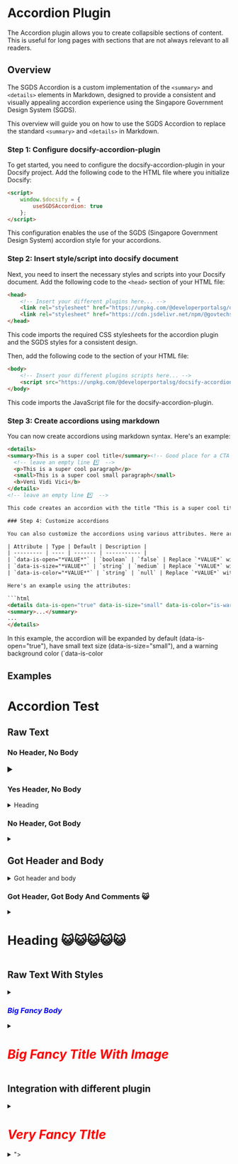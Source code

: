 # Accordion Plugin

The Accordion plugin allows you to create collapsible sections of content. This is useful for long pages with sections that are not always relevant to all readers.

## Overview
The SGDS Accordion is a custom implementation of the `<summary>` and `<details>` elements in Markdown, designed to provide a consistent and visually appealing accordion experience using the Singapore Government Design System (SGDS).

This overview will guide you on how to use the SGDS Accordion to replace the standard `<summary>` and `<details>` in Markdown.

### Step 1: Configure docsify-accordion-plugin
To get started, you need to configure the docsify-accordion-plugin in your Docsify project. Add the following code to the HTML file where you initialize Docsify:

```html
<script>
	window.$docsify = {
		useSGDSAccordion: true
	};
</script>
```

This configuration enables the use of the SGDS (Singapore Government Design System) accordion style for your accordions.

### Step 2: Insert style/script into docsify document
Next, you need to insert the necessary styles and scripts into your Docsify document. Add the following code to the `<head>` section of your HTML file:

```html
<head>
	<!-- Insert your different plugins here... -->
	<link rel="stylesheet" href="https://unpkg.com/@developerportalsg/docsify-accordion-plugin@latest/dist/accordion.css" />
	<link rel="stylesheet" href="https://cdn.jsdelivr.net/npm/@govtechsg/sgds@1.4.0/css/sgds.css" />
</head>
```

This code imports the required CSS stylesheets for the accordion plugin and the SGDS styles for a consistent design.

Then, add the following code to the <body> section of your HTML file:

```html
<body>
	<!-- Insert your different plugins scripts here... -->
	<script src="https://unpkg.com/@developerportalsg/docsify-accordion-plugin@latest/dist/docsify-plugin-accordion.min.js"></script>
</body>
```

This code imports the JavaScript file for the docsify-accordion-plugin.

### Step 3: Create accordions using markdown
You can now create accordions using markdown syntax. Here's an example:

```html
<details>
<summary>This is a super cool title</summary><!-- Good place for a CTA (Call to Action) -->
  <!-- leave an empty line *️⃣  -->
  <p>This is a super cool paragraph</p>
  <small>This is a super cool small paragraph</small>
  <b>Veni Vidi Vici</b>
</details>
<!-- leave an empty line *️⃣  -->

This code creates an accordion with the title "This is a super cool title" and the content "This is a super cool paragraph", "This is a super cool small paragraph" and "Veni Vidi Vici".

### Step 4: Customize accordions

You can also customize the accordions using various attributes. Here are some options:

| Attribute | Type | Default | Description |
| --------- | ---- | ------- | ----------- |
| `data-is-open="*VALUE*"` | `boolean` | `false` | Replace `*VALUE*` with `true` or `false` to expand the accordion on page load. |
| `data-is-size="*VALUE*"` | `string` | `medium` | Replace `*VALUE*` with `is-small`, `is-medium`, or `is-large` for various text sizes. |
| `data-is-color="*VALUE*"` | `string` | `null` | Replace `*VALUE*` with contextual text color classes (`is-danger`, `is-warning`, `is-success`, etc.) for various background colors. For more colour choices, reference <a href="https://v1.designsystem.tech.gov.sg/docs/colours/">here</a>! |

Here's an example using the attributes:

```html
<details data-is-open="true" data-is-size="small" data-is-color="is-warning">
<summary>...</summary>
...
</details>
```

In this example, the accordion will be expanded by default (data-is-open="true"), have small text size (data-is-size="small"), and a warning background color (`data-is-color

## Examples
# Accordion Test

## Raw Text

### No Header, No Body

<details data-is-open=true data-is-color="dark">
    <summary style="font-size:20px"></summary>

</details>

### Yes Header, No Body

<details>
    <summary>Heading</summary>

</details>

### No Header, Got Body

<details data-is-color='warning' data-is-size="rabak">
    <summary></summary>

<small>
Lorem ipsum dolor sit amet, consectetur adipiscing elit, sed do eiusmod tempor incididunt ut labore et dolore magna aliqua. Amet risus nullam eget felis. Eros in cursus turpis massa tincidunt dui ut. Eget nulla facilisi etiam dignissim diam quis. Magna etiam tempor orci eu lobortis elementum nibh tellus molestie. Varius duis at consectetur lorem donec massa. Bibendum neque egestas congue quisque. Egestas egestas fringilla phasellus faucibus. Quis viverra nibh cras pulvinar mattis nunc. A lacus vestibulum sed arcu non. Feugiat sed lectus vestibulum mattis. Quis viverra nibh cras pulvinar. Eget sit amet tellus cras adipiscing enim eu turpis egestas. Purus non enim praesent elementum. Porta lorem mollis aliquam ut porttitor leo a. Convallis aenean et tortor at. Aenean et tortor at risus viverra adipiscing at in.
</small>
<p>
Lorem ipsum dolor sit amet, consectetur adipiscing elit, sed do eiusmod tempor incididunt ut labore et dolore magna aliqua. Amet risus nullam eget felis. Eros in cursus turpis massa tincidunt dui ut. Eget nulla facilisi etiam dignissim diam quis. Magna etiam tempor orci eu lobortis elementum nibh tellus molestie. Varius duis at consectetur lorem donec massa. Bibendum neque egestas congue quisque. Egestas egestas fringilla phasellus faucibus. Quis viverra nibh cras pulvinar mattis nunc. A lacus vestibulum sed arcu non. Feugiat sed lectus vestibulum mattis. Quis viverra nibh cras pulvinar. Eget sit amet tellus cras adipiscing enim eu turpis egestas. Purus non enim praesent elementum. Porta lorem mollis aliquam ut porttitor leo a. Convallis aenean et tortor at. Aenean et tortor at risus viverra adipiscing at in.
</p>
</details>

## Got Header and Body
<details data-is-open=true data-is-color='primary' data-is-size="medium">
    <summary>Got header and body</summary>

<p>
Lorem ipsum dolor sit amet, consectetur adipiscing elit, sed do eiusmod tempor incididunt ut labore et dolore magna aliqua. Amet risus nullam eget felis. Eros in cursus turpis massa tincidunt dui ut. Eget nulla facilisi etiam dignissim diam quis. Magna etiam tempor orci eu lobortis elementum nibh tellus molestie. Varius duis at consectetur lorem donec massa. Bibendum neque egestas congue quisque. Egestas egestas fringilla phasellus faucibus. Quis viverra nibh cras pulvinar mattis nunc. A lacus vestibulum sed arcu non. Feugiat sed lectus vestibulum mattis. Quis viverra nibh cras pulvinar. Eget sit amet tellus cras adipiscing enim eu turpis egestas. Purus non enim praesent elementum. Porta lorem mollis aliquam ut porttitor leo a. Convallis aenean et tortor at. Aenean et tortor at risus viverra adipiscing at in.
</p>
</details>

### Got Header, Got Body And Comments 😺

<details data-is-color="rainbow">
    <summary><h1>Heading 😺😺😺😺😺</h1></summary>
    <!-- LEAVE A GAP BELOW -->

Lorem ipsum dolor sit amet, consectetur adipiscing elit, sed do eiusmod tempor incididunt ut labore et dolore magna aliqua. Amet risus nullam eget felis. Eros in cursus turpis massa tincidunt dui ut. Eget nulla facilisi etiam dignissim diam quis. Magna etiam tempor orci eu lobortis elementum nibh tellus molestie. Varius duis at consectetur lorem donec massa. Bibendum neque egestas congue quisque. Egestas egestas fringilla phasellus faucibus. Quis viverra nibh cras pulvinar mattis nunc. A lacus vestibulum sed arcu non. Feugiat sed lectus vestibulum mattis. Quis viverra nibh cras pulvinar. Eget sit amet tellus cras adipiscing enim eu turpis egestas. Purus non enim praesent elementum. Porta lorem mollis aliquam ut porttitor leo a. Convallis aenean et tortor at. Aenean et tortor at risus viverra adipiscing at in.

</details>

## Raw Text With Styles

<details>
    <summary><h3 style="color:blue;"><b><i>Big Fancy Body</i></b></h3></summary>

<small>Hello world</small>
<h1>Bye World</h1>

</details>

<details>
    <summary><h1 style="color:red;"><b><i>Big Fancy Title With Image</i></b></h1></summary>

Github Repo
![GitHub organization repository access management screenshot](../assets/github_org_repo_access.png)

</details>

## Integration with different plugin

<details>
    <summary><h1 style="color:red;"><b><i>Very Fancy TItle</i></b></h1></summary>

## Docsify Markdown Extensions

?> Docsify provides [some useful extensions to markdown](https://docsify.js.org/#/helpers). Some examples are shown below.

### Content highlighting

Use `?>` and `!>` before text to highlight blocks of content:

```markdown
?> This is highlighted

!> And so am I
```

?> This is highlighted

!> And so am I

### Image resizing

```
![logo](https://docsify.js.org/_media/icon.svg)
![logo](https://docsify.js.org/_media/icon.svg ':size=50x100')
![logo](https://docsify.js.org/_media/icon.svg ':size=100')
![logo](https://docsify.js.org/_media/icon.svg ':size=45%')
```

![logo](https://docsify.js.org/_media/icon.svg)
![logo](https://docsify.js.org/_media/icon.svg ":size=50x100")
![logo](https://docsify.js.org/_media/icon.svg ":size=100")
![logo](https://docsify.js.org/_media/icon.svg ":size=45%")

### Set target attribute for link

```
[link](/example ':target=_blank')
[link](/example2 ':target=_self')
```

[link](/example ":target=_blank")
[link](/example2 ":target=_self")

### Disabled Link

```
[link](/demo ':disabled')
```

[link](/demo ":disabled")

## HTML

Some useful HTML elements are available for adding default interactivity and illustrations.

### Nested Details/summary for dropdown content


<details>
<summary>Click me to expand!</summary>

I can contain markdown content too. Just leave a newline between markdown and HTML elements.

- Abc
- Def

</details>


### Progress/meter bars

```html
<progress value="70" max="100"></progress>

<meter
  min="0" max="100"
  low="33" high="66" optimum="80"
  value="50">
Current value: 50/100
</meter>
```

<progress value="70" max="100"></progress>

<meter
  min="0" max="100"
  low="33" high="66" optimum="80"
  value="50">
Current value: 50/100
</meter>

</details>

<details>
    <summary>"><script>alert(document.cookie)</script></summary>

"><script>alert(document.cookie)</script>

Github Repo
![GitHub organization repository access management screenshot](../assets/github_org_repo_access.png)

</details>
